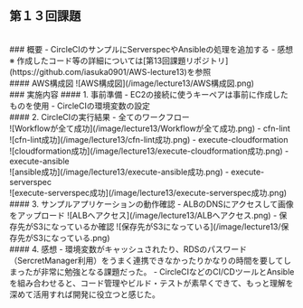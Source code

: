 ## 第１３回課題
<br>
### 概要
- CircleCIのサンプルにServerspecやAnsibleの処理を追加する
- 感想
※ 作成したコード等の詳細については[第13回課題リポジトリ](https://github.com/iasuka0901/AWS-lecture13)を参照
<br>
#### AWS構成図
![AWS構成図](/image/lecture13/AWS構成図.png)
<br>
### 実施内容
#### 1. 事前準備
- EC2の接続に使うキーペアは事前に作成したものを使用
- CircleCIの環境変数の設定
<br>
#### 2. CircleCIの実行結果
- 全てのワークフロー<br>![Workflowが全て成功](/image/lecture13/Workflowが全て成功.png)
- cfn-lint<br>![cfn-lint成功](/image/lecture13/cfn-lint成功.png)
- execute-cloudformation<br>![cloudformation成功](/image/lecture13/execute-cloudformation成功.png)
- execute-ansible<br>![ansible成功](/image/lecture13/execute-ansible成功.png)
- execute-serverspec<br>![execute-serverspec成功](/image/lecture13/execute-serverspec成功.png)
<br>
####  3. サンプルアプリケーションの動作確認
-  ALBのDNSにアクセスして画像をアップロード
![ALBへアクセス](/image/lecture13/ALBへアクセス.png)
- 保存先がS3になっているか確認
![保存先がS3になっている](/image/lecture13/保存先がS3になっている.png)
<br>
####  4. 感想
- 環境変数がキャッシュされたり、RDSのパスワード（SercretManager利用）をうまく連携できなかったりかなりの時間を要してしまったが非常に勉強となる課題だった。
- CircleCIなどのCI/CDツールとAnsibleを組み合わせると、コード管理やビルド・テストが素早くできて、もっと理解を深めて活用すれば開発に役立つと感じた。